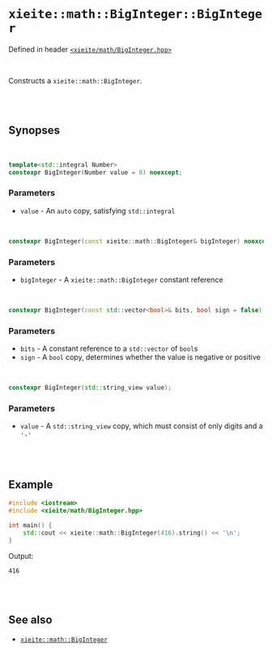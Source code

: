 # `xieite::math::BigInteger::BigInteger`
Defined in header [`<xieite/math/BigInteger.hpp>`](../../../include/xieite/math/BigInteger.hpp)

<br/>

Constructs a `xieite::math::BigInteger`.

<br/><br/>

## Synopses

<br/>

```cpp
template<std::integral Number>
constexpr BigInteger(Number value = 0) noexcept;
```
### Parameters
- `value` - An `auto` copy, satisfying `std::integral`

<br/>

```cpp
constexpr BigInteger(const xieite::math::BigInteger& bigInteger) noexcept;
```
### Parameters
- `bigInteger` - A `xieite::math::BigInteger` constant reference

<br/>

```cpp
constexpr BigInteger(const std::vector<bool>& bits, bool sign = false) noexcept;
```
### Parameters
- `bits` - A constant reference to a `std::vector` of `bool`s
- `sign` - A `bool` copy, determines whether the value is negative or positive

<br/>

```cpp
constexpr BigInteger(std::string_view value);
```
### Parameters
- `value` - A `std::string_view` copy, which must consist of only digits and a `'-'`

<br/><br/>

## Example
```cpp
#include <iostream>
#include <xieite/math/BigInteger.hpp>

int main() {
	std::cout << xieite::math::BigInteger(416).string() << '\n';
}
```
Output:
```
416
```

<br/><br/>

## See also
- [`xieite::math::BigInteger`](../../../docs/math/BigInteger.md)

